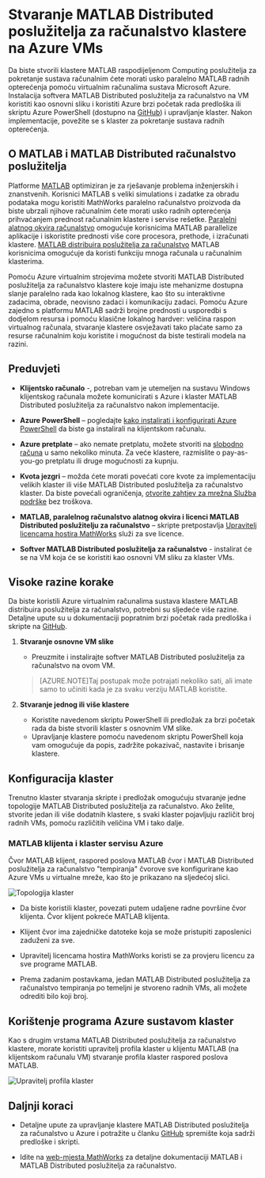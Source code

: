 <properties
   pageTitle="MATLAB klaster na virtualnim strojevima | Microsoft Azure"
   description="Stvaranje klastere MATLAB raspodijeljenom Computing poslužitelja za pokretanje sustava računalnim ćete morati usko paralelno MATLAB radnih opterećenja pomoću virtualnim računalima sustava Microsoft Azure"
   services="virtual-machines-windows"
   documentationCenter=""
   authors="mscurrell"
   manager="timlt"
   editor=""/>

<tags
   ms.service="virtual-machines-windows"
   ms.devlang="na"
   ms.topic="article"
   ms.tgt_pltfrm="Windows"
   ms.workload="infrastructure-services"
   ms.date="05/09/2016"
   ms.author="markscu"/>

# <a name="create-matlab-distributed-computing-server-clusters-on-azure-vms"></a>Stvaranje MATLAB Distributed poslužitelja za računalstvo klastere na Azure VMs 

Da biste stvorili klastere MATLAB raspodijeljenom Computing poslužitelja za pokretanje sustava računalnim ćete morati usko paralelno MATLAB radnih opterećenja pomoću virtualnim računalima sustava Microsoft Azure. Instalacija softvera MATLAB Distributed poslužitelja za računalstvo na VM koristiti kao osnovni sliku i koristiti Azure brzi početak rada predloška ili skriptu Azure PowerShell (dostupno na [GitHub](https://github.com/Azure/azure-quickstart-templates/tree/master/matlab-cluster)) i upravljanje klaster. Nakon implementacije, povežite se s klaster za pokretanje sustava radnih opterećenja. 

## <a name="about-matlab-and-matlab-distributed-computing-server"></a>O MATLAB i MATLAB Distributed računalstvo poslužitelja 

Platforme [MATLAB](http://www.mathworks.com/products/matlab/) optimiziran je za rješavanje problema inženjerskih i znanstvenih. Korisnici MATLAB s veliki simulations i zadatke za obradu podataka mogu koristiti MathWorks paralelno računalstvo proizvoda da biste ubrzali njihove računalnim ćete morati usko radnih opterećenja prihvaćanjem prednost računalnim klastere i servise rešetke. [Paralelni alatnog okvira računalstvo](http://www.mathworks.com/products/parallel-computing/) omogućuje korisnicima MATLAB parallelize aplikacije i iskoristite prednosti više core procesora, prethode, i izračunati klastere. [MATLAB distribuira poslužitelja za računalstvo](http://www.mathworks.com/products/distriben/) MATLAB korisnicima omogućuje da koristi funkciju mnoga računala u računalnim klasterima. 


Pomoću Azure virtualnim strojevima možete stvoriti MATLAB Distributed poslužitelja za računalstvo klastere koje imaju iste mehanizme dostupna slanje paralelno rada kao lokalnog klastere, kao što su interaktivne zadacima, obrade, neovisno zadaci i komunikaciju zadaci. Pomoću Azure zajedno s platformu MATLAB sadrži brojne prednosti u usporedbi s dodjelom resursa i pomoću klasične lokalnog hardver: veličina raspon virtualnog računala, stvaranje klastere osvježavati tako plaćate samo za resurse računalnim koju koristite i mogućnost da biste testirali modela na razini.  

## <a name="prerequisites"></a>Preduvjeti

* **Klijentsko računalo** -, potreban vam je utemeljen na sustavu Windows klijentskog računala možete komunicirati s Azure i klaster MATLAB Distributed poslužitelja za računalstvo nakon implementacije. 

* **Azure PowerShell** – pogledajte [kako instalirati i konfigurirati Azure PowerShell](../powershell-install-configure.md) da biste ga instalirali na klijentskom računalu. 

* **Azure pretplate** – ako nemate pretplatu, možete stvoriti na [slobodno računa](https://azure.microsoft.com/free/) u samo nekoliko minuta. Za veće klastere, razmislite o pay-as-you-go pretplatu ili druge mogućnosti za kupnju. 

* **Kvota jezgri** – možda ćete morati povećati core kvote za implementaciju velikih klaster ili više MATLAB Distributed poslužitelja za računalstvo klaster. Da biste povećali ograničenja, [otvorite zahtjev za mrežna Služba podrške](https://azure.microsoft.com/blog/2014/06/04/azure-limits-quotas-increase-requests/) bez troškova. 

* **MATLAB, paralelnog računalstvo alatnog okvira i licenci MATLAB Distributed poslužitelju za računalstvo** – skripte pretpostavlja [Upravitelj licencama hostira MathWorks](http://www.mathworks.com/products/parallel-computing/mathworks-hosted-license-manager/) služi za sve licence.  

* **Softver MATLAB Distributed poslužitelja za računalstvo** - instalirat će se na VM koja će se koristiti kao osnovni VM sliku za klaster VMs. 


## <a name="high-level-steps"></a>Visoke razine korake

Da biste koristili Azure virtualnim računalima sustava klastere MATLAB distribuira poslužitelja za računalstvo, potrebni su sljedeće više razine. Detaljne upute su u dokumentaciji popratnim brzi početak rada predloška i skripte na [GitHub](https://github.com/Azure/azure-quickstart-templates/tree/master/matlab-cluster).

1. **Stvaranje osnovne VM slike**  
    * Preuzmite i instalirajte softver MATLAB Distributed poslužitelja za računalstvo na ovom VM. 

    >[AZURE.NOTE]Taj postupak može potrajati nekoliko sati, ali imate samo to učiniti kada je za svaku verziju MATLAB koristite.   
    
2. **Stvaranje jednog ili više klastere**  
    * Koristite navedenom skriptu PowerShell ili predložak za brzi početak rada da biste stvorili klaster s osnovnim VM slike.   
    * Upravljanje klastere pomoću navedenom skriptu PowerShell koja vam omogućuje da popis, zadržite pokazivač, nastavite i brisanje klastere. 
 
## <a name="cluster-configurations"></a>Konfiguracija klaster 

Trenutno klaster stvaranja skripte i predložak omogućuju stvaranje jedne topologije MATLAB Distributed poslužitelja za računalstvo. Ako želite, stvorite jedan ili više dodatnih klastere, s svaki klaster pojavljuju različit broj radnih VMs, pomoću različitih veličina VM i tako dalje. 

### <a name="matlab-client-and-cluster-in-azure"></a>MATLAB klijenta i klaster servisu Azure 

Čvor MATLAB klijent, raspored poslova MATLAB čvor i MATLAB Distributed poslužitelja za računalstvo "tempiranja" čvorove sve konfigurirane kao Azure VMs u virtualne mreže, kao što je prikazano na sljedećoj slici. 

![Topologija klaster](./media/virtual-machines-windows-matlab-mdcs-cluster/mdcs_cluster.png)

* Da biste koristili klaster, povezati putem udaljene radne površine čvor klijenta. Čvor klijent pokreće MATLAB klijenta. 

* Klijent čvor ima zajedničke datoteke koja se može pristupiti zaposlenici zaduženi za sve.

* Upravitelj licencama hostira MathWorks koristi se za provjeru licencu za sve programe MATLAB. 

* Prema zadanim postavkama, jedan MATLAB Distributed poslužitelja za računalstvo tempiranja po temeljni je stvoreno radnih VMs, ali možete odrediti bilo koji broj. 


## <a name="use-an-azure-based-cluster"></a>Korištenje programa Azure sustavom klaster 

Kao s drugim vrstama MATLAB Distributed poslužitelja za računalstvo klastere, morate koristiti upravitelj profila klaster u klijentu MATLAB (na klijentskom računalu VM) stvaranje profila klaster raspored poslova MATLAB.

![Upravitelj profila klaster](./media/virtual-machines-windows-matlab-mdcs-cluster/cluster_profile_manager.png)

## <a name="next-steps"></a>Daljnji koraci

* Detaljne upute za upravljanje klastere MATLAB Distributed poslužitelja za računalstvo u Azure i potražite u članku [GitHub](https://github.com/Azure/azure-quickstart-templates/tree/master/matlab-cluster) spremište koja sadrži predloške i skripti. 

* Idite na [web-mjesta MathWorks](http://www.mathworks.com/) za detaljne dokumentaciji MATLAB i MATLAB Distributed poslužitelja za računalstvo.
